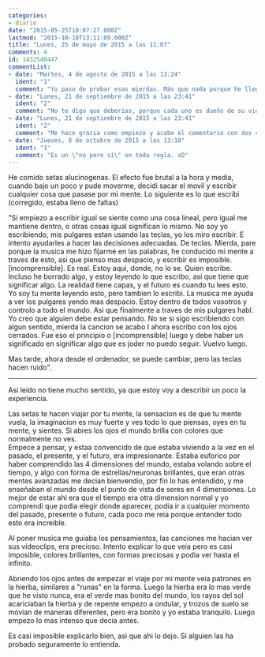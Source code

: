 ```yaml
---
categories:
- diario
date: "2015-05-25T10:07:27.000Z"
lastmod: "2015-10-10T13:11:09.000Z"
title: "Lunes, 25 de mayo de 2015 a las 11:07"
comments: 4
id: 1432548447
commentList:
- date: "Martes, 4 de agosto de 2015 a las 13:24"
  ident: "1"
  comment: "Yo paso de probar esas mierdas. Más que nada porque he llegado a escribir ese tipo de cosas sin estar bajo el efecto de ningún alucinógeno, mi mente se dañaría del todo si pruebo algo así."
- date: "Lunes, 21 de septiembre de 2015 a las 23:41"
  ident: "2"
  comment: "No te digo que deberias, porque cada uno es dueño de su vida y realmente no me da mas lo que hagan los demas.  \n  \nPero, es algo que no querría no haber probado. Tampoco quiero entrar en un estilo de vida donde ese tipo de cosas son normales, aunque lo quiero repetir al menos una vez mas, con otra persona.  \n  \nLo que quiero decir es que nuestro cerebro es algo mágico, y a veces cambiar la manera en la que percibe las cosas te permite pensar de una nueva manera. Me parece que ciertas personas deberian probarlo básicamente."
- date: "Lunes, 21 de septiembre de 2015 a las 23:41"
  ident: "2"
  comment: "Me hace gracia como empiezo y acabo el comentario con dos cosas completamente contradictorias..."
- date: "Jueves, 8 de octubre de 2015 a las 13:18"
  ident: "1"
  comment: "Es un \"no pero sí\" en toda regla. xD"
---
```


He comido setas alucinogenas. El efecto fue brutal a la hora y media, cuando bajo un poco y pude moverme, decidi sacar el movil y escribir cualquier cosa que pasase por mi mente. Lo siguiente es lo que escribi (corregido, estaba lleno de faltas)  
  
"Si empiezo a escribir igual se siente como una cosa lineal, pero igual me mantiene dentro, o otras cosas igual significan lo mismo. No soy yo escribiendo, mis pulgares estan usando las teclas, yo los miro escribir. E intento ayudarles a hacer las decisiones adecuadas. De teclas. Mierda, pare porque la musica me hizo fijarme en las palabras, he conducido mi mente a traves de esto, asi que pienso mas despacio, y escribir es imposible. [incomprensible]. Es real. Estoy aqui, donde, no lo se. Quien escribe. Incluso he borrado algo, y estoy leyendo lo que escribo, asi que tiene que significar algo. La realidad tiene capas, y el futuro es cuando tu lees esto. Yo soy tu mente leyendo esto, pero tambien lo escribi. La musica me ayuda a ver los pulgares yendo mas despacio. Estoy dentro de todos vosotros y controlo a todo el mundo. Asi que finalmente a traves de mis pulgares habl. Yo creo que alguien debe estar pensando. No se si sigo escribiendo con algun sentido, mierda la cancion se acabo I ahora escribo con los ojos cerrados. Fue eso el principio o [incomprensible] luego y debe haber un significado en significar algo que es joder no puedo seguir. Vuelvo luego.  
  
Mas tarde, ahora desde el ordenador, se puede cambiar, pero las teclas hacen ruido".  
  
---------  
  
Asi leido no tiene mucho sentido, ya que estoy voy a describir un poco la experiencia.  
  
Las setas te hacen viajar por tu mente, la sensacion es de que tu mente vuela, la imaginacion es muy fuerte y ves todo lo que piensas, oyes en tu mente, y sientes. Si abres los ojos el mundo brilla con colores que normalmente no ves.  
Empece a pensar, y estaa convencido de que estaba viviendo a la vez en el pasado, el presente, y el futuro, era impresionante. Estaba euforico por haber comprendido las 4 dimensiones del mundo, estaba volando sobre el tiempo, y algo con forma de estrellas/neuronas brillantes, que eran otras mentes avanzadas me decian bienvendio, por fin lo has entendido, y me enseñaban el mundo desde el punto de vista de seres en 4 dimensiones. Lo mejor de estar ahi era que el tiempo era otra dimension normal y yo comprendi que podia elegir donde aparecer, podia ir a cualquier momento del pasado, presente o futuro, cada poco me reia porque entender todo esto era increible.  
  
Al poner musica me guiaba los pensamientos, las canciones me hacian ver sus videoclips, era precioso. Intento explicar lo que veia pero es casi imposible, colores brillantes, con formas preciosas y podia ver hasta el infinito.  
  
Abriendo los ojos antes de empezar el viaje por mi mente veia patrones en la hierba, similares a "runas" en la forma. Luego la hierba era lo mas verde que he visto nunca, era el verde mas bonito del mundo, los rayos del sol acariciaban la hierba y de repente empezo a ondular, y trozos de suelo se movian de maneras diferentes, pero era bonito y yo estaba tranquilo. Luego empezo lo mas intenso que decia antes.  
  
Es casi imposible explicarlo bien, asi que ahi lo dejo. Si alguien las ha probado seguramente lo entienda.